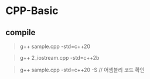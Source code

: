 # CPP-Basic

## compile
> g++ sample.cpp -std=c++20

> g++ 2_iostream.cpp -std=c++2b

> g++ sample.cpp -std=c++20 -S // 어셈블리 코드 확인
